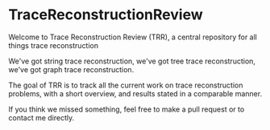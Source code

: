 # TraceReconstructionReview
Welcome to Trace Reconstruction Review (TRR), a central repository for all things trace reconstruction


We've got string trace reconstruction, we've got tree trace reconstruction, we've got graph trace reconstruction. 

The goal of TRR is to track all the current work on trace reconstruction problems, with a short overview, and 
results stated in a comparable manner. 

If you think we missed something, feel free to make a pull request or to contact me directly. 
